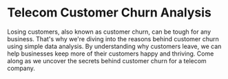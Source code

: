 # Telecom Customer Churn Analysis

Losing customers, also known as customer churn, can be tough for any business. That's why we're diving into the reasons behind customer churn using simple data analysis. By understanding why customers leave, we can help businesses keep more of their customers happy and thriving. Come along as we uncover the secrets behind customer churn for a telecom company.

